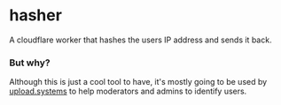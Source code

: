 # hasher

A cloudflare worker that hashes the users IP address and sends it back.

### But why?
Although this is just a cool tool to have, it's mostly going to be used by [upload.systems](https://upload.systems/) to help moderators and admins to identify users.
